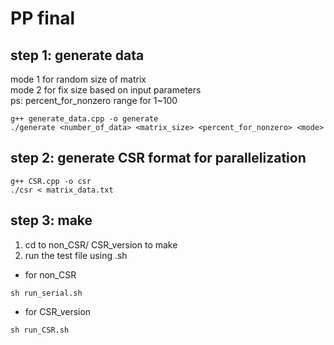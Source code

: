 # PP final
## step 1: generate data  
mode 1 for random size of matrix  
mode 2 for fix size based on input parameters  
ps: percent_for_nonzero range for 1~100  
```
g++ generate_data.cpp -o generate
./generate <number_of_data> <matrix_size> <percent_for_nonzero> <mode>
```
## step 2: generate CSR format for parallelization
```
g++ CSR.cpp -o csr
./csr < matrix_data.txt
```
## step 3: make 
1. cd to non_CSR/ CSR_version to make  
2. run the test file using .sh  
- for non_CSR  
```
sh run_serial.sh
```
- for CSR_version  
```
sh run_CSR.sh
```

